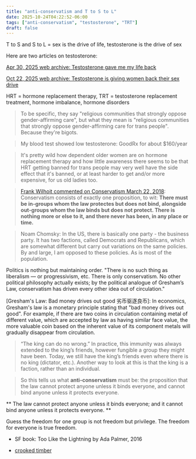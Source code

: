 ```yaml
---
title: "anti-conservatism and T to S to L"
date: 2025-10-24T04:22:52-06:00
tags: ["anti-conservatism", "testosterone", "TRT"]
draft: false
---
```


T to S and S to L = sex is the drive of life, testosterone is the drive of sex

Here are two articles on testosterone:

[Apr 30, 2025 web archive: Testosterone gave me my life back](https://archive.ph/XJbKb)

[Oct 22, 2025 web archive: Testosterone is giving women back their sex drive](https://web.archive.org/web/20251023020416/https://www.nytimes.com/2025/10/22/magazine/testosterone-women-health-sex-libido-menopause.html)

HRT = hormone replacement therapy,
TRT = testosterone replacement treatment,
hormone imbalance,
hormone disorders

>  To be specific, they say "religious communities that strongly oppose gender-affirming care", but what they mean is "religious communities that strongly oppose gender-affirming care for trans people". Because they're bigots.

> My blood test showed low testosterone: GoodRx for about $160/year

> It's pretty wild how dependent older women are on hormone replacement therapy and how little awareness there seems to be that HRT getting banned for trans people may very well have the side effect that it's banned, or at least harder to get and/or more expensive, for us old ladies too.

> [Frank Wilhoit commented on Conservatism March 22, 2018](https://crookedtimber.org/2018/03/21/liberals-against-progressives/#comment-729288): Conservatism consists of exactly one proposition, to wit: **There must be in-groups whom the law protectes but does not bind, alongside out-groups whom the law binds but does not protect. There is nothing more or else to it, and there never has been, in any place or time.**

> Noam Chomsky: In the US, there is basically one party - the business party. It has two factions, called Democrats and Republicans, which are somewhat different but carry out variations on the same policies. By and large, I am opposed to these policies. As is most of the population.

Politics is nothing but maintaining order. "There is no such thing as liberalism — or progressivism, etc. There is only conservatism. No other political philosophy actually exists; by the political analogue of Gresham’s Law, conservatism has driven every other idea out of circulation."

[Gresham's Law: Bad money drives out good 劣币驱逐良币]: In economics, Gresham's law is a monetary principle stating that "bad money drives out good". For example, if there are two coins in circulation containing metal of different value, which are accepted by law as having similar face value, the more valuable coin based on the inherent value of its component metals will gradually disappear from circulation. 

> “The king can do no wrong.” In practice, this immunity was always extended to the king’s friends, however fungible a group they might have been. Today, we still have the king’s friends even where there is no king (dictator, etc.). Another way to look at this is that the king is a faction, rather than an individual.

> So this tells us what **anti-conservatism** must be: the proposition that the law cannot protect anyone unless it binds everyone, and cannot bind anyone unless it protects everyone.

** The law cannot protect anyone unless it binds everyone; and it cannot bind anyone unless it protects everyone. **

Guess the freedom for one group is not freedom but privilege. The freedom for everyone is true freedom.

* SF book: Too Like the Lightning by Ada Palmer, 2016

* [crooked timber](https://crookedtimber.org/)

